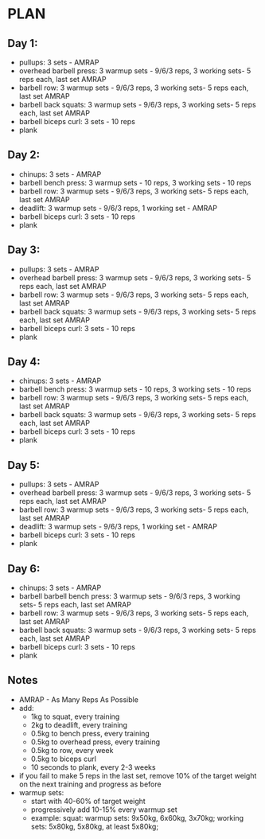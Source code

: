 # PLAN

## Day 1:
* pullups: 3 sets - AMRAP
* overhead barbell press: 3 warmup sets - 9/6/3 reps, 3 working sets- 5 reps each, last set AMRAP
* barbell row: 3 warmup sets - 9/6/3 reps, 3 working sets- 5 reps each, last set AMRAP
* barbell back squats: 3 warmup sets - 9/6/3 reps, 3 working sets- 5 reps each, last set AMRAP
* barbell biceps curl: 3 sets - 10 reps
* plank

## Day 2:
* chinups: 3 sets - AMRAP
* barbell bench press: 3 warmup sets - 10 reps, 3 working sets - 10 reps
* barbell row: 3 warmup sets - 9/6/3 reps, 3 working sets- 5 reps each, last set AMRAP
* deadlift: 3 warmup sets - 9/6/3 reps, 1 working set - AMRAP
* barbell biceps curl: 3 sets - 10 reps
* plank

## Day 3:
* pullups: 3 sets - AMRAP
* overhead barbell press: 3 warmup sets - 9/6/3 reps, 3 working sets- 5 reps each, last set AMRAP
* barbell row: 3 warmup sets - 9/6/3 reps, 3 working sets- 5 reps each, last set AMRAP
* barbell back squats: 3 warmup sets - 9/6/3 reps, 3 working sets- 5 reps each, last set AMRAP
* barbell biceps curl: 3 sets - 10 reps
* plank

## Day 4:
* chinups: 3 sets - AMRAP
* barbell bench press: 3 warmup sets - 10 reps, 3 working sets - 10 reps
* barbell row: 3 warmup sets - 9/6/3 reps, 3 working sets- 5 reps each, last set AMRAP
* barbell back squats: 3 warmup sets - 9/6/3 reps, 3 working sets- 5 reps each, last set AMRAP
* barbell biceps curl: 3 sets - 10 reps
* plank

## Day 5:
* pullups: 3 sets - AMRAP
* overhead barbell press: 3 warmup sets - 9/6/3 reps, 3 working sets- 5 reps each, last set AMRAP
* barbell row: 3 warmup sets - 9/6/3 reps, 3 working sets- 5 reps each, last set AMRAP
* deadlift: 3 warmup sets - 9/6/3 reps, 1 working set - AMRAP
* barbell biceps curl: 3 sets - 10 reps
* plank

## Day 6:
* chinups: 3 sets - AMRAP
* barbell barbell bench press: 3 warmup sets - 9/6/3 reps, 3 working sets- 5 reps each, last set AMRAP
* barbell row: 3 warmup sets - 9/6/3 reps, 3 working sets- 5 reps each, last set AMRAP
* barbell back squats: 3 warmup sets - 9/6/3 reps, 3 working sets- 5 reps each, last set AMRAP
* barbell biceps curl: 3 sets - 10 reps
* plank

## Notes
* AMRAP - As Many Reps As Possible
* add:
    * 1kg to squat, every training
    * 2kg to deadlift, every training
    * 0.5kg to bench press, every training
    * 0.5kg to overhead press, every training
    * 0.5kg to row, every week
    * 0.5kg to biceps curl
    * 10 seconds to plank, every 2-3 weeks
* if you fail to make 5 reps in the last set, remove 10% of the target weight on the next training and progress as before
* warmup sets:
    * start with 40-60% of target weight
    * progressively add 10-15% every warmup set
    * example: 
          squat:
            warmup sets: 9x50kg, 6x60kg, 3x70kg;
            working sets: 5x80kg, 5x80kg, at least 5x80kg;
